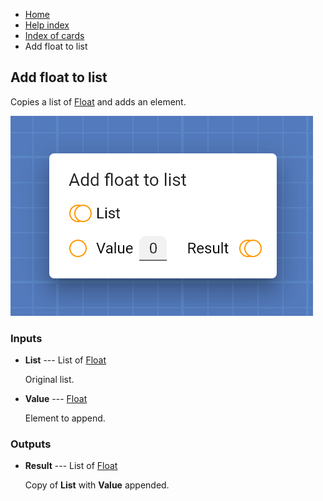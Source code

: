 <ul class="breadcrumb">
    <li><a href="">Home</a></li>
    <li><a href="help.html">Help index</a></li>
    <li><a href="cards/">Index of cards</a></li>
    <li>Add float to list</li>
</ul>

## Add float to list

Copies a list of [Float](types/Float.html) and adds an element.

!["Add float to list" card](assets/img/cards/addFloatToList.png)


### Inputs


* **List** --- List of [Float](types/Float.html)

  Original list.

* **Value** --- [Float](types/Float.html)

  Element to append.





### Outputs


* **Result** --- List of [Float](types/Float.html)

  Copy of **List** with **Value** appended.




